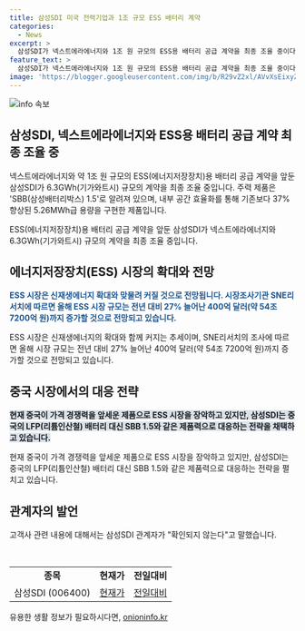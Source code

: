 ```yaml
---
title: 삼성SDI 미국 전력기업과 1조 규모 ESS 배터리 계약
categories:
  - News
excerpt: >
  삼성SDI가 넥스트에라에너지와 1조 원 규모의 ESS용 배터리 공급 계약을 최종 조율 중이다. 주력 제품은 SBB 1.5로, 효율적인 공간 활용으로 기존 대비 37% 용량이 향상되었다. ESS 시장은 전망대로 성장하고 있으며, 삼성SDI는 중국 제품과의 가격 경쟁력을 SBB 1.5와 같은 제품력으로 대응하고 있다. ESS 시장의 규모는 27% 증가할 것으로 예측되며, 이에 대한 관련 내용은 아직 확인되지 않았다.
feature_text: >
  삼성SDI가 넥스트에라에너지와 1조 원 규모의 ESS용 배터리 공급 계약을 최종 조율 중이다. 주력 제품은 SBB 1.5로, 효율적인 공간 활용으로 기존 대비 37% 용량이 향상되었다. ESS 시장은 전망대로 성장하고 있으며, 삼성SDI는 중국 제품과의 가격 경쟁력을 SBB 1.5와 같은 제품력으로 대응하고 있다. ESS 시장의 규모는 27% 증가할 것으로 예측되며, 이에 대한 관련 내용은 아직 확인되지 않았다.
image: 'https://blogger.googleusercontent.com/img/b/R29vZ2xl/AVvXsEixyZcFfHzMRdzZMjFBmAUKJYCLCGyLL1o632UiGVXcaFdKo_bkvkuCioo0uUKlGfBVcT3P84aROyZIXSBEx3Aw5nCQ3pTgDom1WDC4m8eifvWiAmWEEVb4x6G_l8C0QH225ldMjyaFvpxGEBGNO37VmDTDMHGhJPq73UglMfDca1-0aw/s1600/blogspot.png'
---
```


<p><img src="https://blogger.googleusercontent.com/img/b/R29vZ2xl/AVvXsEixyZcFfHzMRdzZMjFBmAUKJYCLCGyLL1o632UiGVXcaFdKo_bkvkuCioo0uUKlGfBVcT3P84aROyZIXSBEx3Aw5nCQ3pTgDom1WDC4m8eifvWiAmWEEVb4x6G_l8C0QH225ldMjyaFvpxGEBGNO37VmDTDMHGhJPq73UglMfDca1-0aw/s1600/blogspot.png" alt="info 속보" /></p>

<h2 data-ke-size="size26">삼성SDI, 넥스트에라에너지와 ESS용 배터리 공급 계약 최종 조율 중</h2>

<p>넥스트에라에너지와 약 1조 원 규모의 ESS(에너지저장장치)용 배터리 공급 계약을 앞둔 삼성SDI가 6.3GWh(기가와트시) 규모의 계약을 최종 조율 중입니다. 주력 제품은 'SBB(삼성배터리박스) 1.5'로 알려져 있으며, 내부 공간 효율화를 통해 기존보다 37% 향상된 5.26MWh급 용량을 구현한 제품입니다.</p>

<p data-ke-size="size16">ESS(에너지저장장치)용 배터리 공급 계약을 앞둔 삼성SDI가 넥스트에라에너지와 6.3GWh(기가와트시) 규모의 계약을 최종 조율 중입니다.</p>

<h2 data-ke-size="size24">에너지저장장치(ESS) 시장의 확대와 전망</h2>

<p><b><span style="color: #1a5490;">ESS 시장은 신재생에너지 확대와 맞물려 커질 것으로 전망됩니다. 시장조사기관 SNE리서치에 따르면 올해 ESS 시장 규모는 전년 대비 27% 늘어난 400억 달러(약 54조 7200억 원)까지 증가할 것으로 전망되고 있습니다.</span></b></p>

<p>ESS 시장은 신재생에너지의 확대와 함께 커지는 추세이며, SNE리서치의 조사에 따르면 올해 시장 규모는 전년 대비 27% 늘어난 400억 달러(약 54조 7200억 원)까지 증가할 것으로 전망되고 있습니다.</p>

<h2 data-ke-size="size24">중국 시장에서의 대응 전략</h2>

<p><b><span style="background-color: #21538527;">현재 중국이 가격 경쟁력을 앞세운 제품으로 ESS 시장을 장악하고 있지만, 삼성SDI는 중국의 LFP(리튬인산철) 배터리 대신 SBB 1.5와 같은 제품력으로 대응하는 전략을 채택하고 있습니다.</span></b></p>

<p>현재 중국이 가격 경쟁력을 앞세운 제품으로 ESS 시장을 장악하고 있지만, 삼성SDI는 중국의 LFP(리튬인산철) 배터리 대신 SBB 1.5와 같은 제품력으로 대응하는 전략을 펼치고 있습니다.</p>

<h2 data-ke-size="size24">관계자의 발언</h2>

<p>고객사 관련 내용에 대해서는 삼성SDI 관계자가 "확인되지 않는다"고 말했습니다.</p>

<p data-ke-size="size16">&nbsp;</p>

<table>
    <tbody>
        <tr>
            <td style="text-align: center; height: 17px;"><b>종목</b></td>
            <td style="text-align: center; height: 17px;"><b>현재가</b></td>
            <td style="text-align: center; height: 17px;"><b>전일대비</b></td>
        </tr>
        <tr>
            <td style="text-align: center; height: 17px;">삼성SDI (006400)</td>
            <td style="text-align: center; height: 17px;"><a href="https://www.finance.yahoo.com/quote/006400.KS?p=006400.KS&.tsrc=fin-srch">현재가</a></td>
            <td style="text-align: center; height: 17px;"><a href="https://www.finance.yahoo.com/quote/006400.KS?p=006400.KS&.tsrc=fin-srch">전일대비</a></td>
        </tr>
    </tbody>
</table>

<p data-ke-size="size16"></p>
유용한 생활 정보가 필요하시다면, <a href="https://onioninfo.kr" rel="dofollow">onioninfo.kr</a>


